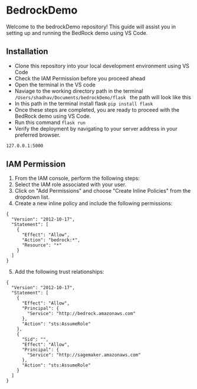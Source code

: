 # BedrockDemo
Welcome to the bedrockDemo repository! This guide will assist you in setting up and running the BedRock demo using VS Code.

## Installation 
- Clone this repository into your local development environment using VS Code
- Check the IAM Permission before you proceed ahead 
- Open the terminal in the VS code
- Naviage to the working directory path in the terminal
```/Users/shadhav/Documents/bedrockDemo/flask ``` the path will look like this 
- In this path in the terminal install flask 
```pip install flask```
- Once these steps are completed, you are ready to proceed with the BedRock demo using VS Code. 
- Run this command 
```flask run```
- Verify the deployment by navigating to your server address in
your preferred browser.

```sh
127.0.0.1:5000
```


## IAM Permission
1. From the IAM console, perform the following steps:
2. Select the IAM role associated with your user.
3. Click on "Add Permissions" and choose "Create Inline Policies" from the dropdown list.
4. Create a new inline policy and include the following permissions:
```
{
  "Version": "2012-10-17",
  "Statement": [
    {
      "Effect": "Allow",
      "Action": "bedrock:*",
      "Resource": "*"
    }
  ]
}
```
5. Add the following trust relationships:
```
{
  "Version": "2012-10-17",
  "Statement": [
    {
      "Effect": "Allow",
      "Principal": {
        "Service": "http://bedrock.amazonaws.com"
      },
      "Action": "sts:AssumeRole"
    },
    {
      "Sid": "",
      "Effect": "Allow",
      "Principal": {
        "Service": "http://sagemaker.amazonaws.com"
      },
      "Action": "sts:AssumeRole"
    }
  ]
}
```

